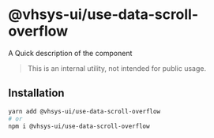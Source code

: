 # @vhsys-ui/use-data-scroll-overflow

A Quick description of the component

> This is an internal utility, not intended for public usage.

## Installation

```sh
yarn add @vhsys-ui/use-data-scroll-overflow
# or
npm i @vhsys-ui/use-data-scroll-overflow
```
